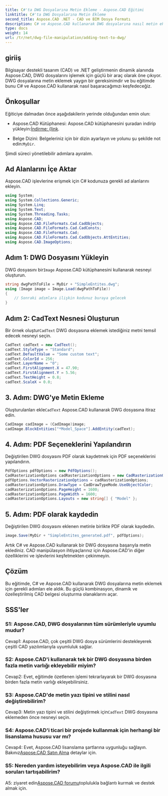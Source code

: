 ```yaml
---
title: C#'ta DWG Dosyalarına Metin Ekleme - Aspose.CAD Eğitimi
linktitle: C#'ta DWG Dosyalarına Metin Ekleme
second_title: Aspose.CAD .NET - CAD ve BIM Dosya Formatı
description: C# ve Aspose.CAD kullanarak DWG dosyalarına nasıl metin ekleyeceğinizi öğrenin. Sorunsuz entegrasyon için bu adım adım öğreticiyi izleyin. Kapsamlı rehberlik için Aspose.CAD belgelerini inceleyin.
type: docs
weight: 14
url: /tr/net/dwg-file-manipulation/adding-text-to-dwg/
---
```

## giriiş

Bilgisayar destekli tasarım (CAD) ve .NET geliştirmenin dinamik alanında Aspose.CAD, DWG dosyalarını işlemek için güçlü bir araç olarak öne çıkıyor. DWG dosyalarına metin eklemek yaygın bir gereksinimdir ve bu eğitimde bunu C# ve Aspose.CAD kullanarak nasıl başaracağımızı keşfedeceğiz.

## Önkoşullar

Eğiticiye dalmadan önce aşağıdakilerin yerinde olduğundan emin olun:

-  Aspose.CAD Kütüphanesi: Aspose.CAD kütüphanesini şuradan indirip yükleyin:[İndirme: {link](https://releases.aspose.com/cad/net/).

-  Belge Dizini: Belgeleriniz için bir dizin ayarlayın ve yolunu şu şekilde not edin:`MyDir`.

Şimdi süreci yönetilebilir adımlara ayıralım.

## Ad Alanlarını İçe Aktar

Aspose.CAD işlevlerine erişmek için C# kodunuza gerekli ad alanlarını ekleyin.

```csharp
using System;
using System.Collections.Generic;
using System.Linq;
using System.Text;
using System.Threading.Tasks;
using Aspose.CAD;
using Aspose.CAD.FileFormats.Cad.CadObjects;
using Aspose.CAD.FileFormats.Cad.CadConsts;
using Aspose.CAD.FileFormats.Cad;
using Aspose.CAD.FileFormats.Cad.CadObjects.AttEntities;
using Aspose.CAD.ImageOptions;
```

## Adım 1: DWG Dosyasını Yükleyin

 DWG dosyasını bir`Image` Aspose.CAD kütüphanesini kullanarak nesneyi oluşturun.

```csharp
string dwgPathToFile = MyDir + "SimpleEntites.dwg";
using (Image image = Image.Load(dwgPathToFile))
{
    // Sonraki adımlara ilişkin kodunuz buraya gelecek
}
```

## Adım 2: CadText Nesnesi Oluşturun

 Bir örnek oluştur`CadText` DWG dosyasına eklemek istediğiniz metni temsil edecek nesneyi seçin.

```csharp
CadText cadText = new CadText();
cadText.StyleType = "Standard";
cadText.DefaultValue = "Some custom text";
cadText.ColorId = 256;
cadText.LayerName = "0";
cadText.FirstAlignment.X = 47.90;
cadText.FirstAlignment.Y = 5.56;
cadText.TextHeight = 0.8;
cadText.ScaleX = 0.0;
```

## 3. Adım: DWG'ye Metin Ekleme

 Oluşturulanları ekle`CadText` Aspose.CAD kullanarak DWG dosyasına itiraz edin.

```csharp
CadImage cadImage = (CadImage)image;
cadImage.BlockEntities["*Model_Space"].AddEntity(cadText);
```

## 4. Adım: PDF Seçeneklerini Yapılandırın

Değiştirilen DWG dosyasını PDF olarak kaydetmek için PDF seçeneklerini yapılandırın.

```csharp
PdfOptions pdfOptions = new PdfOptions();
CadRasterizationOptions cadRasterizationOptions = new CadRasterizationOptions();
pdfOptions.VectorRasterizationOptions = cadRasterizationOptions;
cadRasterizationOptions.DrawType = CadDrawTypeMode.UseObjectColor;
cadRasterizationOptions.PageHeight = 1600;
cadRasterizationOptions.PageWidth = 1600;
cadRasterizationOptions.Layouts = new string[] { "Model" };
```

## 5. Adım: PDF olarak kaydedin

Değiştirilen DWG dosyasını eklenen metinle birlikte PDF olarak kaydedin.

```csharp
image.Save(MyDir + "SimpleEntites_generated.pdf", pdfOptions);
```

Artık C# ve Aspose.CAD kullanarak bir DWG dosyasına başarıyla metin eklediniz. CAD manipülasyon ihtiyaçlarınız için Aspose.CAD'in diğer özelliklerini ve işlevlerini keşfetmekten çekinmeyin.

## Çözüm

Bu eğitimde, C# ve Aspose.CAD kullanarak DWG dosyalarına metin eklemek için gerekli adımları ele aldık. Bu güçlü kombinasyon, dinamik ve özelleştirilmiş CAD belgesi oluşturma olanaklarını açar.

## SSS'ler

### S1: Aspose.CAD, DWG dosyalarının tüm sürümleriyle uyumlu mudur?

Cevap1: Aspose.CAD, çok çeşitli DWG dosya sürümlerini destekleyerek çeşitli CAD yazılımlarıyla uyumluluk sağlar.

### S2: Aspose.CAD'i kullanarak tek bir DWG dosyasına birden fazla metin varlığı ekleyebilir miyim?

Cevap2: Evet, eğitimde özetlenen işlemi tekrarlayarak bir DWG dosyasına birden fazla metin varlığı ekleyebilirsiniz.

### S3: Aspose.CAD'de metin yazı tipini ve stilini nasıl değiştirebilirim?

 Cevap3: Metin yazı tipini ve stilini değiştirmek için`CadText` DWG dosyasına eklemeden önce nesneyi seçin.

### S4: Aspose.CAD'i ticari bir projede kullanmak için herhangi bir lisanslama hususu var mı?

 Cevap4: Evet, Aspose.CAD lisanslama şartlarına uygunluğu sağlayın. Bakınız[Aspose.CAD Satın Alma](https://purchase.aspose.com/buy) detaylar için.

### S5: Nereden yardım isteyebilirim veya Aspose.CAD ile ilgili soruları tartışabilirim?

A5: ziyaret edin[Aspose.CAD forumu](https://forum.aspose.com/c/cad/19)toplulukla bağlantı kurmak ve destek almak için.